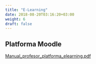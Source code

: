 ```yaml
---
title: "E-Learning"
date: 2018-08-20T03:16:20+03:00
weight: 6
draft: false
---
```


<html>
  <body>
    <div class="wiki" id="content_view" style="display: block;">
<h2 id="toc0"><a name="x-Platforma Moodle"></a>Platforma Moodle</h2>
 <a href="/files/Manual_profesor_platforma_elearning.pdf">Manual_profesor_platforma_elearning.pdf</a>
    </div>
  </body>
</html>